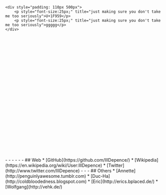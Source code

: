<!-- custom --><div class="innercontent_l" style="background-image: url('static/img/person/151023-matsudai.jpg'); height: 482px;">
    <div style="padding: 110px 500px">
        <p style="font-size:25px;" title="just making sure you don't take me too seriously">U+1F959</p>
        <p style="font-size:25px;" title="just making sure you don't take me too seriously">ggggg</p>
    </div>
</div>
- - -
- - -
## Web
* [GitHub](https://github.com/IllDepence/)
* [Wikipedia](https://en.wikipedia.org/wiki/User:IllDepence)
* [Twitter](http://www.twitter.com/IllDepence)
- - -
## Others
* [Annette](http://penguinlyawesome.tumblr.com)
* [Duc-Ha](http://coldbloodedness.blogspot.com)
* [Eric](http://erics.bplaced.de/)
* [Wolfgang](http://vehk.de/)
